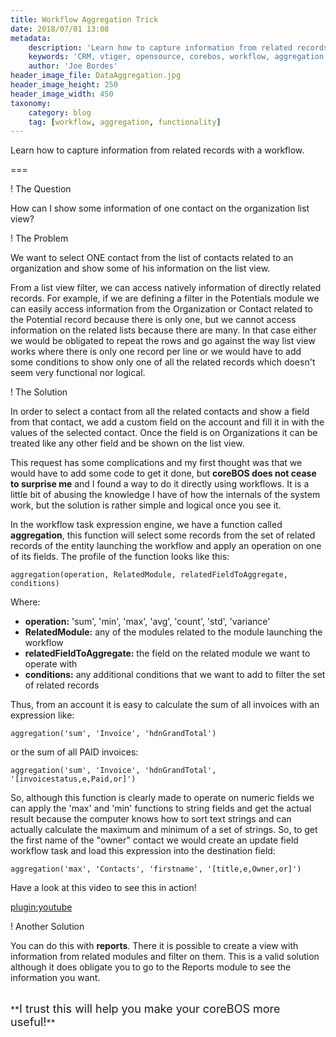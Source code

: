 ```yaml
---
title: Workflow Aggregation Trick
date: 2018/07/01 13:08
metadata:
    description: 'Learn how to capture information from related records with a workflow.'
    keywords: 'CRM, vtiger, opensource, corebos, workflow, aggregation, howto'
    author: 'Joe Bordes'
header_image_file: DataAggregation.jpg
header_image_height: 250
header_image_width: 450
taxonomy:
    category: blog
    tag: [workflow, aggregation, functionality]
---
```


Learn how to capture information from related records with a workflow.

===

! The Question

How can I show some information of one contact on the organization list view?

! The Problem

We want to select ONE contact from the list of contacts related to an organization and show some of his information on the list view.

From a list view filter, we can access natively information of directly related records. For example, if we are defining a filter in the Potentials module we can easily access information from the Organization or Contact related to the Potential record because there is only one, but we cannot access information on the related lists because there are many. In that case either we would be obligated to repeat the rows and go against the way list view works where there is only one record per line or we would have to add some conditions to show only one of all the related records which doesn't seem very functional nor logical.

! The Solution

In order to select a contact from all the related contacts and show a field from that contact, we add a custom field on the account and fill it in with the values of the selected contact. Once the field is on Organizations it can be treated like any other field and be shown on the list view.

This request has some complications and my first thought was that we would have to add some code to get it done, but **coreBOS does not cease to surprise me** and I found a way to do it directly using workflows. It is a little bit of abusing the knowledge I have of how the internals of the system work, but the solution is rather simple and logical once you see it.

In the workflow task expression engine, we have a function called **aggregation**, this function will select some records from the set of related records of the entity launching the workflow and apply an operation on one of its fields. The profile of the function looks like this:

```
aggregation(operation, RelatedModule, relatedFieldToAggregate, conditions)
```

Where:
  * **operation:** 'sum', 'min', 'max', 'avg', 'count', 'std', 'variance'
  * **RelatedModule:** any of the modules related to the module launching the workflow
  * **relatedFieldToAggregate:** the field on the related module we want to operate with
  * **conditions:** any additional conditions that we want to add to filter the set of related records

Thus, from an account it is easy to calculate the sum of all invoices with an expression like:

```
aggregation('sum', 'Invoice', 'hdnGrandTotal')
```

or the sum of all PAID invoices:

```
aggregation('sum', 'Invoice', 'hdnGrandTotal', '[invoicestatus,e,Paid,or]')
```

So, although this function is clearly made to operate on numeric fields we can apply the 'max' and 'min' functions to string fields and get the actual result because the computer knows how to sort text strings and can actually calculate the maximum and minimum of a set of strings. So, to get the first name of the "owner" contact we would create an update field workflow task and load this expression into the destination field:

```
aggregation('max', 'Contacts', 'firstname', '[title,e,Owner,or]')
```

Have a look at this video to see this in action!

[plugin:youtube](https://youtu.be/TBDMJ-V_OwM)

! Another Solution

You can do this with **reports**. There it is possible to create a view with information from related modules and filter on them. This is a valid solution although it does obligate you to go to the Reports module to see the information you want.

<br>
**<span style="font-size:large">I trust this will help you make your coreBOS more useful!</span>**

